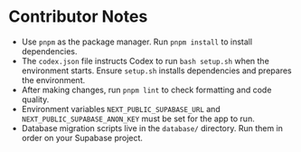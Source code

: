 # Contributor Notes

- Use `pnpm` as the package manager. Run `pnpm install` to install dependencies.
- The `codex.json` file instructs Codex to run `bash setup.sh` when the
  environment starts. Ensure `setup.sh` installs dependencies and prepares the
environment.
- After making changes, run `pnpm lint` to check formatting and code quality.
- Environment variables `NEXT_PUBLIC_SUPABASE_URL` and
  `NEXT_PUBLIC_SUPABASE_ANON_KEY` must be set for the app to run.
- Database migration scripts live in the `database/` directory. Run them in
  order on your Supabase project.
